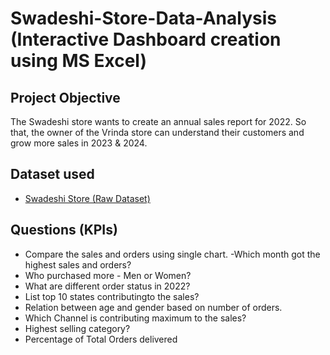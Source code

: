 # Swadeshi-Store-Data-Analysis (Interactive Dashboard creation using MS Excel)
## Project Objective
The Swadeshi store wants to create an annual sales report for 2022. So that, the owner of the Vrinda store can understand their customers and grow more sales in 2023 & 2024.

## Dataset used
- <a href="https://github.com/shreya-insights/Data-Analysis-Dashboard/blob/main/Swadeshi%20Store%20(raw%20data).xlsx">Swadeshi Store (Raw Dataset)</a>

## Questions (KPIs)
- Compare the sales and orders using single chart.
-Which month got the highest sales and orders?
- Who purchased more - Men or Women?
- What are different order status in 2022?
- List top 10 states contributingto the sales?
- Relation between age and gender based on number of orders.
- Which Channel is contributing maximum to the sales?
- Highest selling category?
- Percentage of Total Orders delivered
